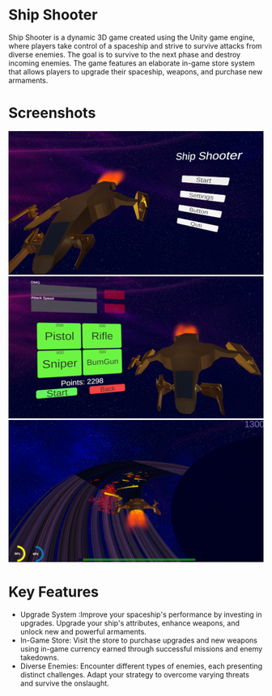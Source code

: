 # Ship Shooter

Ship Shooter is a dynamic 3D game created using the Unity game engine, where players take control of a spaceship and strive to survive attacks from diverse enemies.
The goal is to survive to the next phase and destroy incoming enemies. The game features an elaborate in-game store system that allows players to upgrade their spaceship, weapons, and purchase new armaments.

# Screenshots

![](images/menu.png)
![](images/shop.png)
![](images/game.png)

# Key Features

- Upgrade System :Improve your spaceship's performance by investing in upgrades. Upgrade your ship's attributes, enhance weapons, and unlock new and powerful armaments.
- In-Game Store: Visit the store to purchase upgrades and new weapons using in-game currency earned through successful missions and enemy takedowns.
- Diverse Enemies: Encounter different types of enemies, each presenting distinct challenges. Adapt your strategy to overcome varying threats and survive the onslaught.

  
